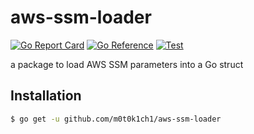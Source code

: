 # aws-ssm-loader

[![Go Report Card](https://goreportcard.com/badge/github.com/m0t0k1ch1/aws-ssm-loader)](https://goreportcard.com/report/github.com/m0t0k1ch1/aws-ssm-loader)
[![Go Reference](https://pkg.go.dev/badge/github.com/m0t0k1ch1/aws-ssm-loader.svg)](https://pkg.go.dev/github.com/m0t0k1ch1/aws-ssm-loader)
[![Test](https://github.com/m0t0k1ch1/aws-ssm-loader/actions/workflows/test.yml/badge.svg)](https://github.com/m0t0k1ch1/aws-ssm-loader/actions/workflows/test.yml)

a package to load AWS SSM parameters into a Go struct

## Installation

```sh
$ go get -u github.com/m0t0k1ch1/aws-ssm-loader
```
